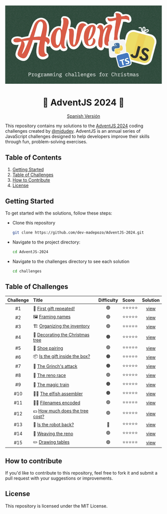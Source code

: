 <div align="center">

![Advent 2024](/assets/hero.png)

# 🎄 AdventJS 2024 🎁
[Spanish Versión](/README-es.md)

</div>

This repository contains my solutions to the [AdventJS 2024](https://www.adventjs.dev/en) coding challenges created by [@midudev](https://midu.dev/). AdventJS is an annual series of JavaScript challenges designed to help developers improve their skills through fun, problem-solving exercises.

## Table of Contents

1. [Getting Started](#getting-started)
2. [Table of Challenges](#table-of-contents)
3. [How to Contribute](#how-to-contribute)
4. [License](#license)

## Getting Started

To get started with the solutions, follow these steps:

- Clone this repository

  ```bash
  git clone https://github.com/dev-madepozo/AdventJS-2024.git
  ```

- Navigate to the project directory:

  ```bash
  cd AdventJS-2024
  ```

- Navigate to the challenges directory to see each solution

  ```bash
  cd challenges
  ```

## Table of Challenges

|  Challenge  | Title                                                                          | Difficulty | Score      | Solution                           |
| :---------: | :----------------------------------------------------------------------------- | :---:      | :--------  | :--------------------------------: |
| #1          | 🎁 [First gift repeated!](https://adventjs.dev/en/challenges/2024/1)           | 🟢         | ⭐️⭐️⭐️⭐️⭐️ | [view](/chalenges/challenge01.md) |
| #2          | 🖼️ [Framing names](https://adventjs.dev/en/challenges/2024/2)                  | 🟢         | ⭐️⭐️⭐️⭐️⭐️ | [view](/chalenges/challenge02.md) |
| #3          | 🏗️ [Organizing the inventory](https://adventjs.dev/en/challenges/2024/3)       | 🟢         | ⭐️⭐️⭐️⭐️⭐️ | [view](/chalenges/challenge03.md) |
| #4          | 🎄 [Decorating the Christmas tree](https://adventjs.dev/en/challenges/2024/4)  | 🟠         | ⭐️⭐️⭐️⭐️⭐️ | [view](/chalenges/challenge04.md) |
| #5          | 👞 [Shoe pairing](https://adventjs.dev/en/challenges/2024/4)                   | 🟢         | ⭐️⭐️⭐️⭐️⭐️ | [view](/chalenges/challenge05.md) |
| #6          | 📦 [Is the gift inside the box?](https://adventjs.dev/en/challenges/2024/6)    | 🟠         | ⭐️⭐️⭐️⭐️⭐️ | [view](/chalenges/challenge06.md) |
| #7          | 👹 [The Grinch's attack](https://adventjs.dev/en/challenges/2024/7)            | 🟠         | ⭐️⭐️⭐️⭐️⭐️ | [view](/chalenges/challenge07.md) |
| #8          | 🦌 [The reno race](https://adventjs.dev/en/challenges/2024/8)                  | 🟢         | ⭐️⭐️⭐️⭐️⭐️ | [view](/chalenges/challenge08.md) |
| #9          | 🚂 [The magic train](https://adventjs.dev/en/challenges/2024/9)                | 🟠         | ⭐️⭐️⭐️⭐️⭐️ | [view](/chalenges/challenge09.md) |
| #10         | 👩‍💻 [The elfish assembler](https://adventjs.dev/en/challenges/2024/10)          | 🟠         | ⭐️⭐️⭐️⭐️⭐️ | [view](/chalenges/challenge10.md) |
| #11         | 🏴‍☠️ [Filenames encoded](https://adventjs.dev/en/challenges/2024/11)             | 🟢         | ⭐️⭐️⭐️⭐️⭐️ | [view](/chalenges/challenge11.md) |
| #12         | 💵 [How much does the tree cost?](https://adventjs.dev/en/challenges/2024/12)  | 🟢         | ⭐️⭐️⭐️⭐️⭐️ | [view](/chalenges/challenge12.md) |
| #13         | 🤖 [Is the robot back?](https://adventjs.dev/en/challenges/2024/13)            | 🔴         | ⭐️⭐️⭐️⭐️⭐️ | [view](/chalenges/challenge13.md) |
| #14         | 🦌 [Weaving the reno](https://adventjs.dev/en/challenges/2024/14)              | 🟢         | ⭐️⭐️⭐️⭐️⭐️ | [view](/chalenges/challenge14.md) |
| #15         | ✏️  [Drawing tables](https://adventjs.dev/en/challenges/2024/15)                | 🟢         | ⭐️⭐️⭐️⭐️⭐️ | [view](/chalenges/challenge15.md) |

## How to contribute

If you'd like to contribute to this repository, feel free to fork it and submit a pull request with your suggestions or improvements.

## License

This repository is licensed under the MIT License.
